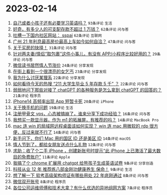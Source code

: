 # 2023-02-14

1. [自己或者小孩子还有必要学习英语吗？](https://www.v2ex.com/t/915886) `93条评论` `生活`
1. [好奇，有多少人的可支配存款不超过 1 万钱？](https://www.v2ex.com/t/915875) `62条评论` `问与答`
1. [吐槽一下国内社区网站： sspai](https://www.v2ex.com/t/915913) `62条评论` `互联网`
1. [广州 21 年利息最高房价最高上车如今如何自洽？](https://www.v2ex.com/t/915892) `47条评论` `问与答`
1. [关于买房的抉择！](https://www.v2ex.com/t/915911) `31条评论` `问与答`
1. [针对两夫妻/情侣“取包裹”这件小事儿，有没有 APP/小程序比较好用的？](https://www.v2ex.com/t/915901) `29条评论` `问与答`
1. [微信读书居然情人节涨价](https://www.v2ex.com/t/915894) `24条评论` `分享发现`
1. [在街上看到一个很漂亮的女乞丐](https://www.v2ex.com/t/915904) `23条评论` `分享发现`
1. [我为什么讨厌某狸系](https://www.v2ex.com/t/915922) `22条评论` `分享发现`
1. [如何看待今天的热搜 “211 大学生毕业 5 年存款 5 千” ？](https://www.v2ex.com/t/915902) `22条评论` `问与答`
1. [弱弱地问下那些对接了 chatGPT 的各种服务是怎么拿到 chatGPT 的回答的？](https://www.v2ex.com/t/915916) `21条评论` `程序员`
1. [iPhone14 高频率出现 App 短暂卡死](https://www.v2ex.com/t/915919) `20条评论` `iPhone`
1. [关于换手机的问题](https://www.v2ex.com/t/915884) `19条评论` `生活`
1. [注册甲骨文 vps，心态被搞崩了，谁来分享下成功经验？](https://www.v2ex.com/t/915948) `16条评论` `问与答`
1. [我想买一款显示器，作为 m1 的拓展屏，有推荐的吗？](https://www.v2ex.com/t/915940) `14条评论` `MacBook Pro`
1. [mac 连 win 的局域网远程桌面该如何实现？ win 连 mac 用微软的 rdp 很方便，反过来就不行了](https://www.v2ex.com/t/915890) `14条评论` `问与答`
1. [新手问下，你们 Mac 用的国区 ID 还是美区 ID](https://www.v2ex.com/t/915880) `14条评论` `macOS`
1. [情人节到了，都给女朋友送点什么礼物](https://www.v2ex.com/t/915903) `12条评论` `问与答`
1. [求助：收了个二手 iPhone ，创建新账号时提示“此 iPhone 上已激活了最大数目的免费账户”](https://www.v2ex.com/t/915930) `11条评论` `Apple`
1. [我搞了个 chrome 扩展用 chatgpt 给熊孩子生成英语试卷](https://www.v2ex.com/t/915927) `9条评论` `分享创造`
1. [科技从业 12 年 推荐练八部金刚功健康养生 保命！](https://www.v2ex.com/t/915908) `9条评论` `生活`
1. [想了解一下 软考高级架构师证有哪些用处 22 年底刚通过](https://www.v2ex.com/t/915909) `8条评论` `问与答`
1. [微信双开账号](https://www.v2ex.com/t/915887) `8条评论` `程序员`
1. [各位公司运维师傅和技术大拿？有什么优选的异地组网方案](https://www.v2ex.com/t/915962) `7条评论` `程序员`
